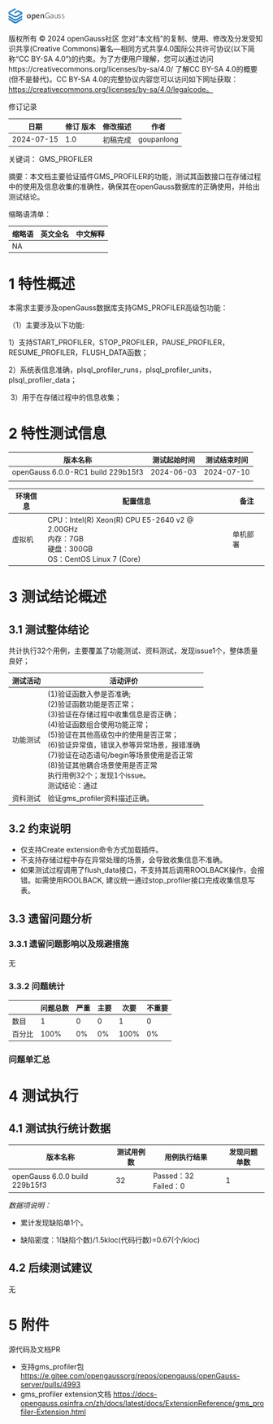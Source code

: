 ![avatar](../../../images/openGauss.png)

版权所有 © 2024  openGauss社区
您对“本文档”的复制、使用、修改及分发受知识共享(Creative Commons)署名—相同方式共享4.0国际公共许可协议(以下简称“CC BY-SA 4.0”)的约束。为了方便用户理解，您可以通过访问https://creativecommons.org/licenses/by-sa/4.0/ 了解CC BY-SA 4.0的概要 (但不是替代)。CC BY-SA 4.0的完整协议内容您可以访问如下网址获取：https://creativecommons.org/licenses/by-sa/4.0/legalcode。

修订记录

| 日期       | 修订   版本 | 修改描述 | 作者     |
| ---------- | ----------- | -------- | -------- |
| 2024-07-15 | 1.0         | 初稿完成 | goupanlong |


关键词： GMS_PROFILER

 

摘要：本文档主要验证插件GMS_PROFILER的功能，测试其函数接口在存储过程中的使用及信息收集的准确性，确保其在openGauss数据库的正确使用，并给出测试结论。

 

缩略语清单：

| 缩略语 | 英文全名 | 中文解释 |
| ------ | -------- | -------- |
| NA     |          |          |

# 1     特性概述

本需求主要涉及openGauss数据库支持GMS_PROFILER高级包功能：

（1）主要涉及以下功能:

​	1）支持START_PROFILER，STOP_PROFILER，PAUSE_PROFILER，RESUME_PROFILER，FLUSH_DATA函数；

​	2）系统表信息准确，plsql_profiler_runs，plsql_profiler_units，plsql_profiler_data；

​	3）用于在存储过程中的信息收集；

# 2     特性测试信息

| 版本名称                           | 测试起始时间 | 测试结束时间 |
| ---------------------------------- | ------------ | ------------ |
| openGauss 6.0.0-RC1 build 229b15f3 | 2024-06-03   | 2024-07-10   |
|                                    |              |              |


| 环境信息 | 配置信息                                                     | 备注     |
| -------- | ------------------------------------------------------------ | -------- |
| 虚拟机   | CPU：Intel(R) Xeon(R) CPU E5-2640 v2 @ 2.00GHz<br />内存：7GB<br />硬盘：300GB<br />OS：CentOS Linux 7 (Core) | 单机部署 |

# 3     测试结论概述

## 3.1   测试整体结论

共计执行32个用例，主要覆盖了功能测试、资料测试，发现issue1个，整体质量良好；

| 测试活动 | 活动评价                                                     |
| -------- | ------------------------------------------------------------ |
| 功能测试 | (1)验证函数入参是否准确;<br />(2)验证函数功能是否正常；<br />(3)验证在存储过程中收集信息是否正确；<br />(4)验证函数组合使用功能正常；<br />(5)验证在其他高级包中的使用是否正常；<br />(6)验证异常值，错误入参等异常场景，报错准确<br />(7)验证在动态语句/begin等场景使用是否正常<br />(8)验证其他耦合场景使用是否正常<br />执行用例32个；发现1个issue。<br />测试结论：通过 |
| 资料测试 | 验证gms_profiler资料描述正确。                               |

## 3.2   约束说明

- 仅支持Create extension命令方式加载插件。
- 不支持存储过程中存在异常处理的场景，会导致收集信息不准确。
- 如果测试过程调用了flush_data接口，不支持其后调用ROOLBACK操作，会报错。如需使用ROOLBACK, 建议统一通过stop_profiler接口完成收集信息写表。

## 3.3   遗留问题分析

### 3.3.1 遗留问题影响以及规避措施

无

### 3.3.2 问题统计

|        | 问题总数 | 严重 | 主要 | 次要 | 不重要 |
| ------ | -------- | ---- | ---- | ---- | ------ |
| 数目   | 1      | 0    | 0   | 1   | 0      |
| 百分比 | 100% | 0%   | 0%  | 100% | 0%    |

### 问题单汇总


# 4     测试执行

## 4.1   测试执行统计数据

| 版本名称                       | 测试用例数 | 用例执行结果          | 发现问题单数 |
| ------------------------------ | ---------- | --------------------- | ------------ |
| openGauss 6.0.0 build 229b15f3 | 32       | Passed：32 Failed：0 | 1                   |

*数据项说明：*

- 累计发现缺陷单1个。

- 缺陷密度：1(缺陷个数)/1.5kloc(代码行数)=0.67(个/kloc)


## 4.2   后续测试建议

无

# 5     附件



源代码及文档PR
- 支持gms_profiler包
  https://e.gitee.com/opengaussorg/repos/opengauss/openGauss-server/pulls/4993
- gms_profiler extension文档
  https://docs-opengauss.osinfra.cn/zh/docs/latest/docs/ExtensionReference/gms_profiler-Extension.html



  



 

 
